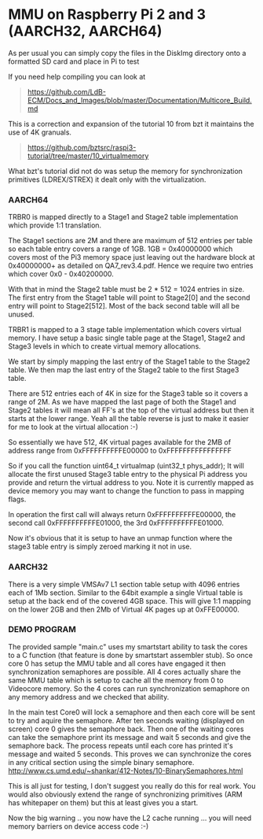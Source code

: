MMU on Raspberry Pi 2 and 3 (AARCH32, AARCH64)
========================================
As per usual you can simply copy the files in the DiskImg directory onto a formatted SD card and place in Pi to test
>
If you need help compiling you can look at
>https://github.com/LdB-ECM/Docs_and_Images/blob/master/Documentation/Multicore_Build.md
>
This is a correction and expansion of the tutorial 10 from bzt it maintains the use of 4K granuals.
>https://github.com/bztsrc/raspi3-tutorial/tree/master/10_virtualmemory

What bzt's tutorial did not do was setup the memory for synchronization primitives (LDREX/STREX) it dealt only with the virtualization.

### AARCH64
TRBR0 is mapped directly to a Stage1 and Stage2 table implementation which provide 1:1 translation.

The Stage1 sections are 2M and there are maximum of 512 entries per table so each table entry covers a range of 1GB.
1GB = 0x40000000 which covers most of the Pi3 memory space just leaving out the hardware block at 0x40000000+ as detailed on QA7_rev3.4.pdf. Hence we require two entries which cover 0x0 - 0x40200000.

With that in mind the Stage2 table must be 2 * 512 = 1024 entries in size. The first entry from the Stage1 table will point to Stage2[0] and the second entry will point to Stage2[512]. Most of the back second table will all be unused.

TRBR1 is mapped to a 3 stage table implementation which covers virtual memory.
I have setup a basic single table page at the Stage1, Stage2 and Stage3 levels in which to create virtual memory allocations.

We start by simply mapping the last entry of the Stage1 table to the Stage2 table.
We then map the last entry of the Stage2 table to the first Stage3 table.

There are 512 entries each of 4K in size for the Stage3 table so it covers a range of 2M.
As we have mapped the last page of both the Stage1 and Stage2 tables it will mean all FF's at the top of the virtual address but then it starts at the lower range. Yeah all the table reverse is just to make it easier for me to look at the virtual allocation :-)

So essentially we have 512, 4K virtual pages available for the 2MB of address range from
0xFFFFFFFFFFE00000 to 0xFFFFFFFFFFFFFFFF

So if you call the function
uint64_t virtualmap (uint32_t phys_addr);
It will allocate the first unused Stage3 table entry to the physical Pi address you provide and return the virtual address to you. Note it is currently mapped as device memory you may want to change the function to pass in mapping flags.

In operation the first call will always return 0xFFFFFFFFFFE00000, the second call 0xFFFFFFFFFFE01000, the 3rd 0xFFFFFFFFFFE01000.

Now it's obvious that it is setup to have an unmap function where the stage3 table entry is simply zeroed marking it not in use.

### AARCH32
>
There is a very simple VMSAv7 L1 section table setup with 4096 entries each of 1Mb section. Similar to the 64bit example a single Virtual table is setup at the back end of the covered 4GB space. This will give  1:1 mapping on the lower 2GB and then 2Mb of Virtual 4K pages up at 0xFFE00000.

### DEMO PROGRAM

The provided sample "main.c" uses my smartstart ability to task the cores to a C function (that feature is done by smartstart assembler stub). So once core 0 has setup the MMU table and all cores have engaged it then synchronization semaphores are possible. All 4 cores actually share the same MMU table which is setup to cache all the memory from 0 to Videocore memory. So the 4 cores can run synchronization semaphore on any memory address and we checked that ability.

In the main test Core0 will lock a semaphore and then each core will be sent to try and aquire the semaphore. After ten seconds waiting (displayed on screen) core 0 gives the semaphore back. Then one of the waiting cores can take the semaphore print its message and wait 5 seconds and give the semaphore back. The process repeats until each core has printed it's message and waited 5 seconds. This proves we can synchronize the cores in any critical section using the simple binary semaphore.
http://www.cs.umd.edu/~shankar/412-Notes/10-BinarySemaphores.html
>
This is all just for testing, I don't suggest you really do this for real work.  You would also obviously extend the range of synchronizing primitives (ARM has whitepaper on them) but this at least gives you a start.

Now the big warning .. you now have the L2 cache running ... you will need memory barriers on device access code :-)
